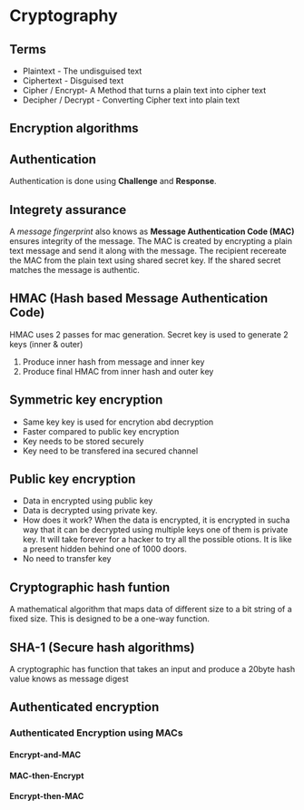# Cryptography

## Terms
* Plaintext - The undisguised text
* Ciphertext - Disguised text
* Cipher / Encrypt- A Method that turns a plain text into cipher text
* Decipher / Decrypt - Converting Cipher text into plain text
## Encryption algorithms

## Authentication
Authentication is done using __Challenge__ and __Response__.

## Integrety assurance
A _message fingerprint_ also knows as __Message Authentication Code (MAC)__ ensures integrity of the message. The MAC is created by encrypting a plain text message and send it along with the message. The recipient recereate the MAC from the plain text using shared secret key. If the shared secret matches the message is authentic.

## HMAC (Hash based Message Authentication Code)
HMAC uses 2 passes for mac generation. Secret key is used to generate 2 keys (inner & outer)

1. Produce inner hash from message and inner key
2. Produce final HMAC from inner hash and outer key

## Symmetric key encryption
* Same key key is used for encrytion abd decryption
* Faster compared to public key encryption
* Key needs to be stored securely
* Key need to be transfered ina secured channel

## Public key encryption
* Data in encrypted using public key
* Data is decrypted using private key.
* How does it work? When the data is encrypted, it is encrypted in sucha way that it can be decrypted using multiple keys one of them is private key. It will take forever for a hacker to try all the possible otions. It is like a present hidden behind one of 1000 doors.
* No need to transfer key

## Cryptographic hash funtion

A mathematical algorithm that maps data of different size to  a bit string of a fixed size. This is designed to be a one-way function. 

## SHA-1 (Secure hash algorithms)
A cryptographic has function that takes an input and produce a 20byte hash value knows  as message digest

## Authenticated encryption
### Authenticated Encryption using MACs
#### Encrypt-and-MAC
#### MAC-then-Encrypt
#### Encrypt-then-MAC